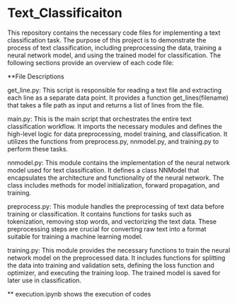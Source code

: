 # Text_Classificaiton
This repository contains the necessary code files for implementing a text classification task. The purpose of this project is to demonstrate the process of text classification, including preprocessing the data, training a neural network model, and using the trained model for classification. The following sections provide an overview of each code file:

**File Descriptions

get_line.py: This script is responsible for reading a text file and extracting each line as a separate data point. It provides a function get_lines(filename) that takes a file path as input and returns a list of lines from the file.

main.py: This is the main script that orchestrates the entire text classification workflow. It imports the necessary modules and defines the high-level logic for data preprocessing, model training, and classification. It utilizes the functions from preprocess.py, nnmodel.py, and training.py to perform these tasks.

nnmodel.py: This module contains the implementation of the neural network model used for text classification. It defines a class NNModel that encapsulates the architecture and functionality of the neural network. The class includes methods for model initialization, forward propagation, and training.

preprocess.py: This module handles the preprocessing of text data before training or classification. It contains functions for tasks such as tokenization, removing stop words, and vectorizing the text data. These preprocessing steps are crucial for converting raw text into a format suitable for training a machine learning model.

training.py: This module provides the necessary functions to train the neural network model on the preprocessed data. It includes functions for splitting the data into training and validation sets, defining the loss function and optimizer, and executing the training loop. The trained model is saved for later use in classification.

** execution.ipynb shows the execution of codes


